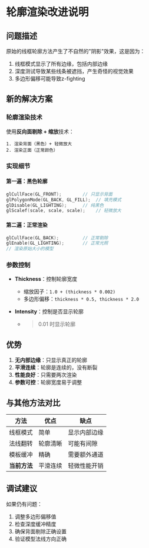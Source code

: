 # 轮廓渲染改进说明

## 问题描述
原始的线框轮廓方法产生了不自然的"阴影"效果，这是因为：
1. 线框模式显示了所有边缘，包括内部边缘
2. 深度测试导致某些线条被遮挡，产生奇怪的视觉效果
3. 多边形偏移可能导致z-fighting

## 新的解决方案

### 轮廓渲染技术
使用**反向面剔除 + 缩放**技术：

```
1. 渲染背面（黑色）+ 轻微放大
2. 渲染正面（正常颜色）
```

### 实现细节

#### 第一遍：黑色轮廓
```cpp
glCullFace(GL_FRONT);        // 只显示背面
glPolygonMode(GL_BACK, GL_FILL);  // 填充模式
glDisable(GL_LIGHTING);      // 纯黑色
glScalef(scale, scale, scale);    // 轻微放大
```

#### 第二遍：正常渲染
```cpp
glCullFace(GL_BACK);         // 正常剔除
glEnable(GL_LIGHTING);       // 正常光照
// 渲染原始大小的模型
```

### 参数控制

- **Thickness**：控制轮廓宽度
  - 缩放因子：`1.0 + (thickness * 0.002)`
  - 多边形偏移：`thickness * 0.5, thickness * 2.0`

- **Intensity**：控制是否显示轮廓
  - > 0.01 时显示轮廓

## 优势

1. **无内部边缘**：只显示真正的轮廓
2. **平滑连续**：轮廓是连续的，没有断裂
3. **性能良好**：只需要两次渲染
4. **参数可控**：轮廓宽度易于调整

## 与其他方法对比

| 方法 | 优点 | 缺点 |
|-----|------|------|
| 线框模式 | 简单 | 显示内部边缘 |
| 法线翻转 | 轮廓清晰 | 可能有间隙 |
| 模板缓冲 | 精确 | 需要额外通道 |
| **当前方法** | 平滑连续 | 轻微性能开销 |

## 调试建议

如果仍有问题：
1. 调整多边形偏移值
2. 检查深度缓冲精度
3. 确保背面剔除正确设置
4. 验证模型法线方向正确